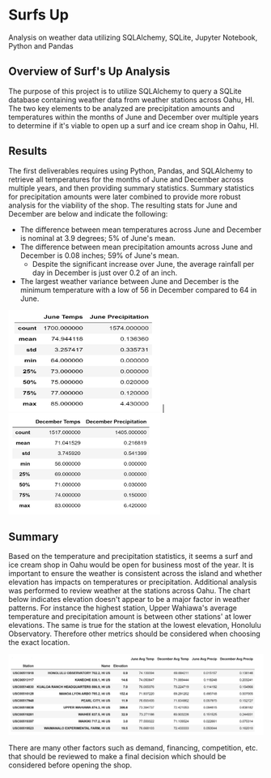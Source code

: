 # Surfs Up
Analysis on weather data utilizing SQLAlchemy, SQLite, Jupyter Notebook, Python and Pandas

## Overview of Surf's Up Analysis
The purpose of this project is to utilize SQLAlchemy to query a SQLite database containing weather data from weather stations across Oahu, HI.  The two key elements to be analyzed are precipitation amounts and temperatures within the months of June and December over multiple years to determine if it's viable to open up a surf and ice cream shop in Oahu, HI.

## Results
The first deliverables requires using Python, Pandas, and SQLAlchemy to retrieve all temperatures for the months of June and December across multiple years, and then providing summary statistics.  Summary statistics for precipitation amounts were later combined to provide more robust analysis for the viability of the shop.  The resulting stats for June and December are below and indicate the following:

* The difference between mean temperatures across June and December is nominal at 3.9 degrees; 5% of June's mean.
* The difference between mean precipitation amounts across June and December is 0.08 inches; 59% of June's mean.
	- Despite the significant increase over June, the average rainfall per day in December is just over 0.2 of an inch.  
* The largest weather variance between June and December is the minimum temperature with a low of 56 in December compared to 64 in June.


<img src="https://github.com/dschul01/surfs_up/blob/main/Resources/Jun_Temp_Precip_Stats.png" width="300" height="200"> | <img src="https://github.com/dschul01/surfs_up/blob/main/Resources/Dec_Temp_Precip_Stats.png" width="300" height="200">



## Summary
Based on the temperature and precipitation statistics, it seems a surf and ice cream shop in Oahu would be open for business most of the year.  It is important to ensure the weather is consistent across the island and whether elevation has impacts on temperatures or precipitation.  Additional analysis was performed to review weather at the stations across Oahu.  The chart below indicates elevation doesn't appear to be a major factor in weather patterns.  For instance the highest station, Upper Wahiawa's average temperature and precipitation amount is between other stations' at lower elevations.  The same is true for the station at the lowest elevation, Honolulu Observatory.  Therefore other metrics should be considered when choosing the exact location.    



![Temp_Precip_Station.png](https://github.com/dschul01/surfs_up/blob/main/Resources/Temp_Precip_Station.png)

There are many other factors such as demand, financing, competition, etc. that should be reviewed to make a final decision which should be considered before opening the shop.


